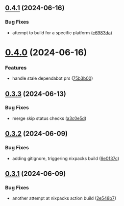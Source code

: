 ## [0.4.1](https://github.com/iloveitaly/github-overlord/compare/v0.4.0...v0.4.1) (2024-06-16)


### Bug Fixes

* attempt to build for a specific platform ([c6983da](https://github.com/iloveitaly/github-overlord/commit/c6983da410a633c5381f544449d1e8e174b2f60d))



# [0.4.0](https://github.com/iloveitaly/github-overlord/compare/v0.3.3...v0.4.0) (2024-06-16)


### Features

* handle stale dependabot prs ([75b3b00](https://github.com/iloveitaly/github-overlord/commit/75b3b0084eae36facf86f2d5832a52d07eac8e2b))



## [0.3.3](https://github.com/iloveitaly/github-overlord/compare/v0.3.2...v0.3.3) (2024-06-13)


### Bug Fixes

* merge skip status checks ([a3c0e5d](https://github.com/iloveitaly/github-overlord/commit/a3c0e5d0765b3748747e6721e602c0021be0c8e1))



## [0.3.2](https://github.com/iloveitaly/github-overlord/compare/v0.3.1...v0.3.2) (2024-06-09)


### Bug Fixes

* adding gitignore, triggering nixpacks build ([6e0137c](https://github.com/iloveitaly/github-overlord/commit/6e0137ccd1528f37ec87b18caf2ef498aad94e7d))



## [0.3.1](https://github.com/iloveitaly/github-overlord/compare/v0.3.0...v0.3.1) (2024-06-09)


### Bug Fixes

* another attempt at nixpacks action build ([2e548b7](https://github.com/iloveitaly/github-overlord/commit/2e548b795f3366951524bffbf3b6653b19d521ee))



